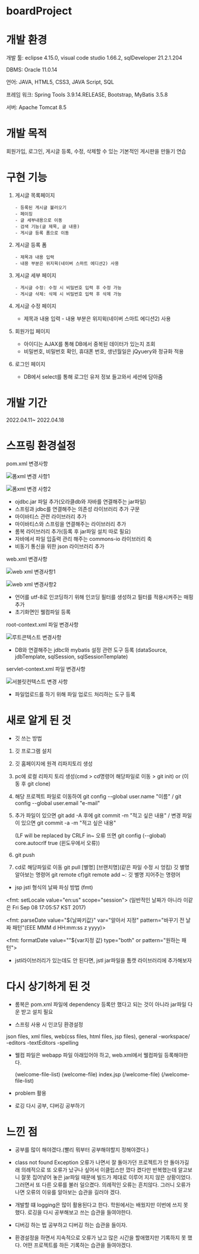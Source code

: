 # boardProject



# 개발 환경

개발 툴: eclipse 4.15.0, visual code studio 1.66.2, sqlDeveloper 21.2.1.204

DBMS: Oracle 11.0.14

언어: JAVA, HTML5, CSS3, JAVA Script, SQL

프레임 워크: Spring Tools 3.9.14.RELEASE, Bootstrap, MyBatis 3.5.8

서버: Apache Tomcat 8.5




# 개발 목적
	
회원가입, 로그인, 게시글 등록, 수정, 삭제할 수 있는 기본적인 게시판을 만들기 연습


# 구현 기능
1. 게시글 목록페이지 

       - 등록된 게시글 불러오기
       - 페이징
       - 글 세부내용으로 이동
       - 검색 기능(글 제목, 글 내용)
       - 게시글 등록 폼으로 이동
    
2. 게시글 등록 폼

       - 제목과 내용 입력
       - 내용 부분은 위지윅(네이버 스마트 에디션2) 사용

3. 게시글 세부 페이지

       - 게시글 수정: 수정 시 비밀번호 입력 후 수정 가능
       - 게시글 삭제: 삭제 시 비밀번호 입력 후 삭제 가능

4. 게시글 수정 페이지

	- 제목과 내용 입력 - 내용 부분은 위지윅(네이버 스마트 에디션2) 사용

5. 회원가입 페이지

	- 아이디는 AJAX를 통해 DB에서 중복된 데이터가 있는지 조회
	- 비밀번호, 비밀번호 확인, 휴대폰 번호, 생년월일은 jQyuery와 정규화 적용

6. 로그인 페이지

	- DB에서 select를 통해 로그인 유저 정보 들고와서 세션에 담아줌


# 개발 기간

 2022.04.11~ 2022.04.18


# 스프링 환경설정
pom.xml 변경사항

![폼xml 변경 사항1](https://user-images.githubusercontent.com/98066327/163905302-6193a0ca-d046-4296-8d53-0924a7520e49.PNG)

![폼xml 변경 사항2](https://user-images.githubusercontent.com/98066327/163906261-3f814a93-ad98-40a0-890b-d82c0eb85580.PNG)

- ojdbc.jar 파일 추가(오라클db와 자바를 연결해주는 jar파일)
- 스프링과 jdbc를 연결해주는 의존성 라이브러리 추가 구문
- 마이바티스 관련 라이브러리 추가
- 마이바티스와 스프링을 연결해주는 라이브러리 추가
- 롬복 라이브러리 추가(등록 후 jar파일 설치 따로 필요)
- 자바에서 파일 입출력 관리 해주는 commons-io 라이브러리 축
- 비동기 통신을 위한 json 라이브러리 추가


web.xml 변경사항

![web xml 변경사항1](https://user-images.githubusercontent.com/98066327/163906491-ef1c4923-25e5-423f-b681-3bbfa3871945.PNG)

![web xml 변경사항2](https://user-images.githubusercontent.com/98066327/163906793-58703c79-479c-4fbe-b48e-7b0de4b5fb83.PNG)

- 언어를 utf-8로 인코딩하기 위해 인코딩 필터를 생성하고 필터를 적용시켜주는 매핑 추가
- 초기화면인 웰컴파일 등록


root-context.xml 파일 변경사항

![루트콘텍스트 변경사항](https://user-images.githubusercontent.com/98066327/163906883-3e95d8bb-a21c-4fab-b23c-382d1a93b38f.PNG)

- DB와 연결해주는 jdbc와 mybatis 설정 관련 도구 등록
   (dataSource, jdbTemplate, sqlSession, sqlSessionTemplate)


servlet-context.xml 파일 변경사항

![서블릿컨텍스트 변경 사항](https://user-images.githubusercontent.com/98066327/163907300-683f6e8a-bca2-4354-b69d-1b549d589fab.PNG)

- 파일업로드를 하기 위해 파일 업로드 처리하는 도구 등록

# 새로 알게 된 것

* 깃 쓰는 방법
1. 깃 프로그램 설치
2. 깃 홈페이지에 원격 리파지토리 생성
3. pc에 로컬 리파지 토리 생성(cmd > cd명령어 해당파일로 이동 > git init) or (이동 후 git clone)
4. 해당 프로젝트 파일로 이동하여 git config --global user.name "이름" / git config --global user.email "e-mail"
5. 추가 파일이 있으면 git add -A 후에 git commit -m "적고 싶은 내용" / 변경 파일이 있으면 git commit -a -m "적고 싶은 내용"

   (LF will be replaced by CRLF in~ 오류 뜨면 git config (--global) core.autocrlf true (윈도우에서 오류))
6. git push
7.  cd로 해당파일로 이동 git pull [별명] [브랜치명](같은 파일 수정 시 엉킴)
    깃 별명 알아보는 명령어 git remote cf)git remote add ~: 깃 별명 지어주는 명령어 
    
- jsp jstl 형식의 날짜 파싱 방법 (fmt)

<fmt: setLocale value="en:us" scope="session"> (일반적인 날짜가 아니라 이같은 Fri Sep 08 17:05:57 KST 2017)

<fmt: parseDate value="${날짜키값}" var="알아서 지정" pattern="바꾸기 전 날짜 패턴"(EEE MMM d HH:mm:ss z yyyy)>
	
<fmt: formatDate value=""${var지정 값} type="both" or pattern="원하는 패턴">

- jstl라이브러리가 있는데도 안 된다면, jstl jar파일을 톰캣 라이브러리에 추가해보자


# 다시 상기하게 된 것
- 롬복은 pom.xml 파일에 dependency 등록만 했다고 되는 것이 아니라 jar파일 다운 받고 설치 필요

- 스프링 사용 시 인코딩 환경설정

json files, xml files, web(css files, html files, jsp files), general -workspace/ -editors -textEditors -spelling

- 웰컴 파일은 webapp 파일 아래있어야 하고, web.xml에서 웰컴파일 등록해야한다.

  (welcome-file-list) (welcome-file) index.jsp (/welcome-file) (/welcome-file-list) 

- problem 활용

- 로깅 다시 공부, 디버깅 공부하기 


# 느낀 점
- 공부를 많이 해야겠다.(빨리 뭐부터 공부해야할지 정해야겠다.)

- class not found Exception 오류가 나면서 잘 돌아가던 프로젝트가 안 돌아가길래 의례적으로 또 오류가 났구나 싶어서 이클립스만 껐다 켰다만 반복했는데 알고보니 잘못 집어넣어 놓은 jar파일 때문에 빌드가 제대로 이루어 지지 않은 상황이었다. 그러면서 또 다른 오류를 불러 일으켰다. 의례적인 오류는 흔치않다. 그러니 오류가 나면 오류의 이유를 알아보는 습관을 길러야 겠다.

- 개발할 떄 logging은 많이 활용된다고 한다. 학원에서는 배웠지만 이번에 쓰지 못 했다. 로깅을 다시 공부해보고 쓰는 습관을 들여야한다.

- 디버깅 하는 법 공부하고 디버깅 하는 습관을 들이자.

- 환경설정을 하면서 지속적으로 오류가 났고 많은 시간을 할애했지만 기록하지 못 했다. 어떤 프로젝트를 하든 기록하는 습관을 들여야겠다. 

